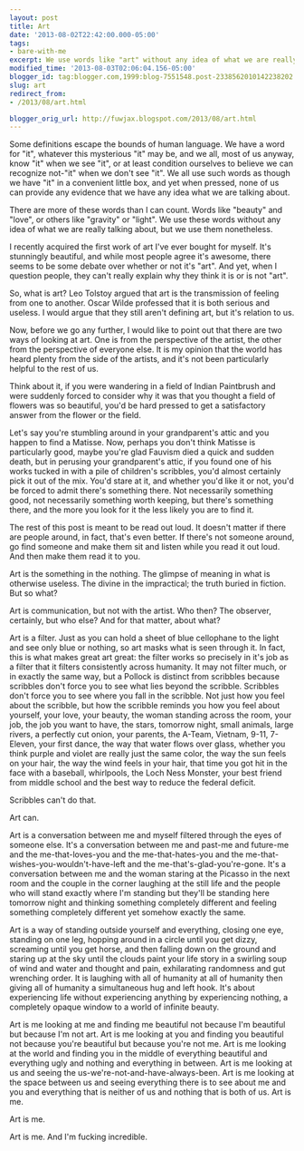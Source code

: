 ```yaml
---
layout: post
title: Art
date: '2013-08-02T22:42:00.000-05:00'
tags: 
- bare-with-me
excerpt: We use words like "art" without any idea of what we are really talking about.
modified_time: '2013-08-03T02:06:04.156-05:00'
blogger_id: tag:blogger.com,1999:blog-7551548.post-2338562010142238202
slug: art
redirect_from: 
- /2013/08/art.html

blogger_orig_url: http://fuwjax.blogspot.com/2013/08/art.html
---
```


Some definitions escape the bounds of human language. We have a word for "it", whatever this mysterious "it" may be, and we all, most of us anyway, know "it" when we see "it", or at least condition ourselves to believe we can recognize not-"it" when we don't see "it". We all use such words as though we have "it" in a convenient little box, and yet when pressed, none of us can provide any evidence that we have any idea what we are talking about.

There are more of these words than I can count. Words like "beauty" and "love", or others like "gravity" or "light". We use these words without any idea of what we are really talking about, but we use them nonetheless.

I recently acquired the first work of art I've ever bought for myself. It's stunningly beautiful, and while most people agree it's awesome, there seems to be some debate over whether or not it's "art". And yet, when I question people, they can't really explain why they think it is or is not "art".

So, what is art? Leo Tolstoy argued that art is the transmission of feeling from one to another. Oscar Wilde professed that it is both serious and useless. I would argue that they still aren't defining art, but it's relation to us.

Now, before we go any further, I would like to point out that there are two ways of looking at art. One is from the perspective of the artist, the other from the perspective of everyone else. It is my opinion that the world has heard plenty from the side of the artists, and it's not been particularly helpful to the rest of us.

Think about it, if you were wandering in a field of Indian Paintbrush and were suddenly forced to consider why it was that you thought a field of flowers was so beautiful, you'd be hard pressed to get a satisfactory answer from the flower or the field.

Let's say you're stumbling around in your grandparent's attic and you happen to find a Matisse. Now, perhaps you don't think Matisse is particularly good, maybe you're glad Fauvism died a quick and sudden death, but in perusing your grandparent's attic, if you found one of his works tucked in with a pile of children's scribbles, you'd almost certainly pick it out of the mix. You'd stare at it, and whether you'd like it or not, you'd be forced to admit there's something there. Not necessarily something good, not necessarily something worth keeping, but there's something there, and the more you look for it the less likely you are to find it.

The rest of this post is meant to be read out loud. It doesn't matter if there are people around, in fact, that's even better. If there's not someone around, go find someone and make them sit and listen while you read it out loud. And then make them read it to you.

Art is the something in the nothing. The glimpse of meaning in what is otherwise useless. The divine in the impractical; the truth buried in fiction. But so what?

Art is communication, but not with the artist. Who then? The observer, certainly, but who else? And for that matter, about what?

Art is a filter. Just as you can hold a sheet of blue cellophane to the light and see only blue or nothing, so art masks what is seen through it. In fact, this is what makes great art great: the filter works so precisely in it's job as a filter that it filters consistently across humanity. It may not filter much, or in exactly the same way, but a Pollock is distinct from scribbles because scribbles don't force you to see what lies beyond the scribble. Scribbles don't force you to see where you fall in the scribble. Not just how you feel about the scribble, but how the scribble reminds you how you feel about yourself, your love, your beauty, the woman standing across the room, your job, the job you want to have, the stars, tomorrow night, small animals, large rivers, a perfectly cut onion, your parents, the A-Team, Vietnam, 9-11, 7-Eleven, your first dance, the way that water flows over glass, whether you think purple and violet are really just the same color, the way the sun feels on your hair, the way the wind feels in your hair, that time you got hit in the face with a baseball, whirlpools, the Loch Ness Monster, your best friend from middle school and the best way to reduce the federal deficit.

Scribbles can't do that.

Art can.

Art is a conversation between me and myself filtered through the eyes of someone else. It's a conversation between me and past-me and future-me and the me-that-loves-you and the me-that-hates-you and the me-that-wishes-you-wouldn't-have-left and the me-that's-glad-you're-gone. It's a conversation between me and the woman staring at the Picasso in the next room and the couple in the corner laughing at the still life and the people who will stand exactly where I'm standing but they'll be standing here tomorrow night and thinking something completely different and feeling something completely different yet somehow exactly the same.

Art is a way of standing outside yourself and everything, closing one eye, standing on one leg, hopping around in a circle until you get dizzy, screaming until you get horse, and then falling down on the ground and staring up at the sky until the clouds paint your life story in a swirling soup of wind and water and thought and pain, exhilarating randomness and gut wrenching order. It is laughing with all of humanity at all of humanity then giving all of humanity a simultaneous hug and left hook. It's about experiencing life without experiencing anything by experiencing nothing, a completely opaque window to a world of infinite beauty.

Art is me looking at me and finding me beautiful not because I'm beautiful but because I'm not art. Art is me looking at you and finding you beautiful not because you're beautiful but because you're not me. Art is me looking at the world and finding you in the middle of everything beautiful and everything ugly and nothing and everything in between. Art is me looking at us and seeing the us-we're-not-and-have-always-been. Art is me looking at the space between us and seeing everything there is to see about me and you and everything that is neither of us and nothing that is both of us. Art is me.

Art is me.

Art is me. And I'm fucking incredible.